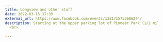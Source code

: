 ```yaml
---
title: Longview and other stuff
date: 2022-03-15 17:30
external_url: https://www.facebook.com/events/1281715755686274/
description: Starting at the upper parking lot of Pioneer Park (1/2 mile east of the intersection of Pioneer Parkway and Williamson Valley). The parking area is also known as the scenic overlook at the Jan Alfano Trail. If you are coming towards Williamson Valley you will need to make a u-turn at Wlliamson Valley to go east on Pioneer Parkway. We will run down Longview into Pioneer Park for 5 to 6 miles(ish). No drop and bring a headlamp. Questions call/text Noel at (928) 710-4096. <br>
  <br>
  
---
```

